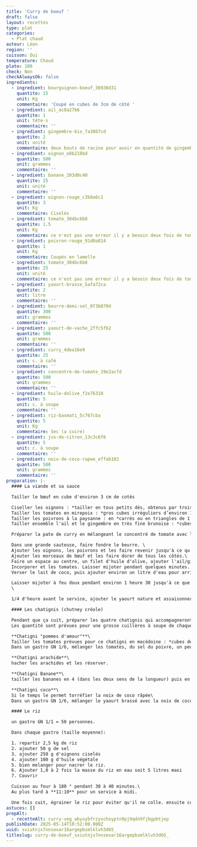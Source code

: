```yaml
---
title: 'Curry de boeuf '
draft: false
layout: recettes
type: plat
categories:
  - Plat chaud
auteur: Léon
region: ''
cuisson: Oui
temperature: Chaud
plate: 100
check: Non
checkAlwaysOk: false
ingredients:
  - ingredient: bourguignon-boeuf_36930d31
    quantite: 15
    unit: Kg
    commentaire: 'Coupé en cubes de 3cm de côté '
  - ingredient: ail_ac8a27b6
    quantite: 1
    unit: tête·s
    commentaire: ''
  - ingredient: gingembre-bio_7a3867cd
    quantite: 2
    unit: unité
    commentaire: deux bouts de racine pour avoir en quantité de gingembre, l'équivalent d'une tète d'ail.
  - ingredient: oignon_e8b218bd
    quantite: 500
    unit: grammes
    commentaire: ''
  - ingredient: banane_203d0c40
    quantite: 25
    unit: unité
    commentaire: ''
  - ingredient: oignon-rouge_c3b8a6c1
    quantite: 3
    unit: Kg
    commentaire: Ciselés
  - ingredient: tomate_304bc6b8
    quantite: 1.5
    unit: Kg
    commentaire: ce n'est pas une erreur il y a besoin deux fois de tomates dans cette recette
  - ingredient: poivron-rouge_91d0a814
    quantite: 1
    unit: Kg
    commentaire: Coupés en lamelle
  - ingredient: tomate_304bc6b8
    quantite: 25
    unit: unité
    commentaire: ce n'est pas une erreur il y a besoin deux fois de tomates dans cette recette
  - ingredient: yaourt-brasse_5afa72ca
    quantite: 2
    unit: litre
    commentaire: ''
  - ingredient: beurre-demi-sel_0f3b870d
    quantite: 300
    unit: grammes
    commentaire: ''
  - ingredient: yaourt-de-vache_2ffc5fb2
    quantite: 500
    unit: grammes
    commentaire: ''
  - ingredient: curry_4dea16e9
    quantite: 25
    unit: c. à café
    commentaire: ''
  - ingredient: concentre-de-tomate_19e2acfd
    quantite: 500
    unit: grammes
    commentaire: ''
  - ingredient: huile-dolive_f2e76310
    quantite: 5
    unit: c. à soupe
    commentaire: ''
  - ingredient: riz-basmati_5c767cba
    quantite: 5
    unit: Kg
    commentaire: Sec (a cuire)
  - ingredient: jus-de-citron_13c3c6f6
    quantite: 5
    unit: c. à soupe
    commentaire: ''
  - ingredient: noix-de-coco-rapee_effab102
    quantite: 500
    unit: grammes
    commentaire: ''
preparation: |-
  #### La viande et sa sauce

  Tailler le bœuf en cube d'environ 3 cm de cotés

  Ciseller les oignons : *tailler en tous petits dés, obtenus par trois coupes successives (largeur, hauteur et longueur).*
  Tailler les tomates en mirepoix : *gros cubes irréguliers d’environ 1 cm de côté.*
  Tailler les poivrons à la paysanne : en *carrés ou en triangles de 1 cm de section.*
  Tailler ensemble l'ail et le gingembre en très fine brunoise : *cubes de 2 à 3 mm de côté normalement mais là encore plus petit.*

  Préparer la pate de curry en mélangeant le concentré de tomate avec la poudre de curry

  Dans une grande sauteuse, faire fondre le beurre. \
  Ajouter les oignons, les poivrons et les faire revenir jusqu'à ce qu'ils soient dorés.
  Ajouter les morceaux de bœuf et les faire dorer de tous les côtés.\
  Faire un espace au centre, un filet d'huile d'olive, ajouter l'ail/gingembre et la pate de curry et remuer pendant une minute (*pas plus sinon l'ail devient amer*).
  Incorporer et les tomates. Laisser mijoter pendant quelques minutes.
  Verser le lait de coco, puis ajouter environ un litre d'eau pour arriver à couvert. Bien mélanger.\

  Laisser mijoter à feu doux pendant environ 1 heure 30 jusqu'à ce que le bœuf soit tendre. Donc au plus tard à **10:30** pour un service à midi.\
  \

  1/4 d'heure avant le service, ajouter le yaourt nature et assaisonner avec du sel et du poivre selon votre goût. Laisser mijoter pendant encore 10 minutes.

  #### Les chatignis (chutney créole)

  Pendant que ça cuit, préparer les quatre chatignis qui accompagneront le plats.\
  Les quantité sont prévues pour une grosse cuillères à soupe de chaque chatigni par personnes.

  **Chatigni "pommes d'amour"**\
  Tailler les tomates prévues pour ce chatigni en macédoine : *cubes de 5 à 6 mm de côté*
  Dans un gastro GN 1/6, mélanger les tomates, du sel du poivre, un peu d'huile d'olive, de  l'ail/gingembre.

  **Chatigni arachide**\
  hacher les arachides et les réserver.

  **Chatigni Banane**\
  tailler les bananes en 4 (dans les deux sens de la longueur) puis en dés. Reserver avec un peu de jus de citron pour éviter l'oxidation

  **Chatigni coco**\
  Si le temps le permet torréfier la noix de coco râpée\
  Dans un gastro GN 1/6, mélanger le yaourt brassé avec la noix de coco râpée.

  #### Le riz

  un gastro GN 1/1 = 50 personnes. 

  Dans chaque gastro (taille moyenne):

  1. repartir 2,5 kg de riz
  2. ajouter 50 g de sel
  3. ajouter 250 g d'oignons ciselés
  4. ajouter 100 g d'huile végétale
  5. bien melanger pour nacrer le riz.
  6. Ajouter 1,8 à 2 fois la masse du riz en eau soit 5 litres maxi
  7. Couvrir 

  Cuisson au four à 180 ° pendant 30 à 40 minutes.\
  Au plus tard à **11:10** pour un service à midi.

  Une fois cuit, égrainer le riz pour éviter qu'il ne colle. ensuite couvrir et maintenir au bain marie.
astuces: []
prepAlt:
  - recetteAlt: curry-veg_wbyuybfrzyxchoyptn9pj9qdn9fjbgpbtjep
publishDate: 2025-05-14T10:52:00.000Z
uuid: sxiutnjx7nnsexar16argepbsmlklvh3d65_
titleslug: curry-de-boeuf_sxiutnjx7nnsexar16argepbsmlklvh3d65_
---
```


